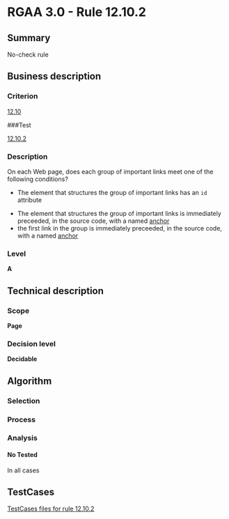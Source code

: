 # RGAA 3.0 -  Rule 12.10.2

## Summary

No-check rule

## Business description

### Criterion

[12.10](http://disic.github.io/rgaa_referentiel_en/RGAA3.0_Criteria_English_version_v1.html#crit-12-10)

###Test

[12.10.2](http://disic.github.io/rgaa_referentiel_en/RGAA3.0_Criteria_English_version_v1.html#test-12-10-2)

### Description
On each Web page, does
    each group of important links meet one of the following
    conditions?
    <ul><li> The element that structures the group of
   important links has an <code>id</code> attribute</li>
  <li> The element that structures the group of
   important links is immediately preceeded, in the
   source code, with a named  <a href="http://disic.github.io/rgaa_referentiel_en/RGAA3.0_Glossary_English_version_v1.html#mAncreNom">anchor</a></li>
  <li> the first link in the group is immediately
   preceeded, in the source code, with a named  <a href="http://disic.github.io/rgaa_referentiel_en/RGAA3.0_Glossary_English_version_v1.html#mAncreNom">anchor</a></li>
    </ul> 


### Level

**A**

## Technical description

### Scope

**Page**

### Decision level

**Decidable**

## Algorithm

### Selection

### Process

### Analysis

#### No Tested 

In all cases



##  TestCases 

[TestCases files for rule 12.10.2](https://github.com/Asqatasun/Asqatasun/tree/master/rules/rules-rgaa3.0/src/test/resources/testcases/rgaa30/Rgaa30Rule121002/) 


